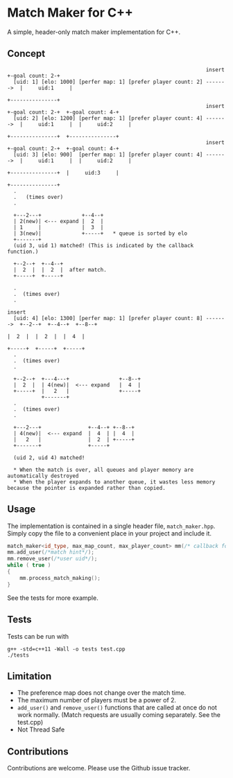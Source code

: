 Match Maker for C++
============================

A simple, header-only match maker implementation for C++.

Concept
-------

~~~
                                                                insert    +-goal count: 2-+ 
  [uid: 1] [elo: 1000] [perfer map: 1] [prefer player count: 2] ------->  |     uid:1     |  
                                                                          +---------------+ 
                                                                insert    +-goal count: 2-+  +-goal count: 4-+
  [uid: 2] [elo: 1200] [perfer map: 1] [prefer player count: 4] ------->  |     uid:1     |  |     uid:2     |
                                                                          +---------------+  +---------------+               
                                                                insert    +-goal count: 2-+  +-goal count: 4-+
  [uid: 3] [elo: 900]  [perfer map: 1] [prefer player count: 4] ------->  |     uid:1     |  |     uid:2     |
                                                                          +---------------+  |     uid:3     |
                                                                                             +---------------+
  .
  .   (times over)
  .
  
  +---2---+             +--4--+
  | 2(new)| <--- expand |  2  |    
  | 1     |             |  3  |
  | 3(new)|             +-----+   * queue is sorted by elo
  +-------+
  (uid 3, uid 1) matched! (This is indicated by the callback function.)           
  
  +--2--+  +--4--+
  |  2  |  |  2  |  after match.
  +-----+  +-----+
  
  .
  .  (times over)
  .
                                                                 insert
  [uid: 4] [elo: 1300] [perfer map: 1] [prefer player count: 8] ------->  +--2--+  +--4--+  +--8--+
                                                                          |  2  |  |  2  |  |  4  |
                                                                          +-----+  +-----+  +-----+
  .
  .  (times over)
  .
  
  +--2--+  +---4---+                +--8--+
  |  2  |  | 4(new)|  <--- expand   |  4  |
  +-----+  |   2   |                +-----+
           +-------+
  .
  .  (times over)
  .         
  
  +---2---+               +--4--+ +--8--+
  | 4(new)|  <--- expand  |  4  | |  4  |
  |   2   |               |  2  | +-----+
  +-------+               +-----+
  
  (uid 2, uid 4) matched!
  
  * When the match is over, all queues and player memory are automatically destroyed
  * When the player expands to another queue, it wastes less memory because the pointer is expanded rather than copied.
~~~

## Usage

The implementation is contained in a single header file, `match_maker.hpp`. Simply copy
the file to a convenient place in your project and include it.

~~~cpp
match_maker<id_type, max_map_count, max_player_count> mm(/* callback for match event */);
mm.add_user(/*match hint*/);
mm.remove_user(/*user uid*/);
while ( true )
{
    mm.process_match_making();
}
~~~

See the tests for more example.

Tests
-----

Tests can be run with

~~~
g++ -std=c++11 -Wall -o tests test.cpp
./tests
~~~

## Limitation

- The preference map does not change over the match time.
- The maximum number of players must be a power of 2.
-  `add_user()` and `remove_user()` functions that are called at once do not work normally. (Match requests are usually coming separately. See the test.cpp)
- Not Thread Safe

Contributions
-------------

Contributions are welcome. Please use the Github issue tracker.
